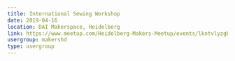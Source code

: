 ```yaml
---
title: International Sewing Workshop
date: 2019-04-16
location: DAI Makerspace, Heidelberg
link: https://www.meetup.com/Heidelberg-Makers-Meetup/events/lkntvlyzgbvb/
usergroup: makershd
type: usergroup
---
```

